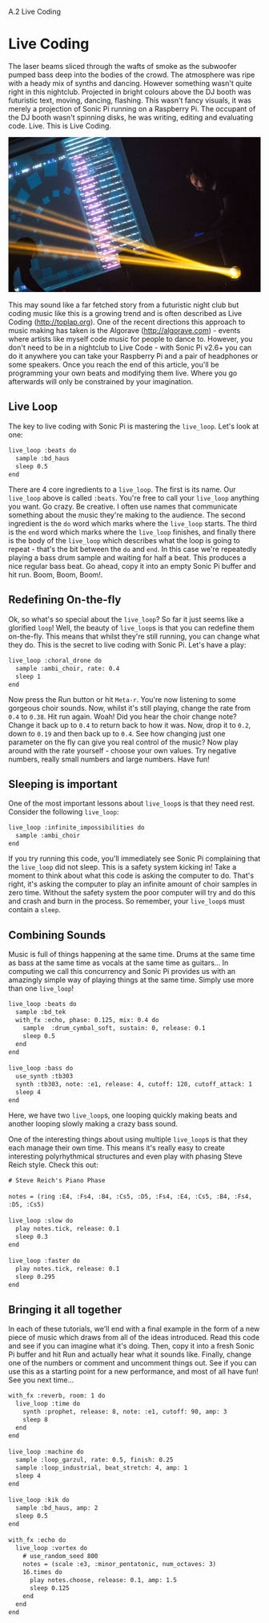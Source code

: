 A.2 Live Coding

# Live Coding

The laser beams sliced through the wafts of smoke as the subwoofer
pumped bass deep into the bodies of the crowd. The atmosphere was ripe
with a heady mix of synths and dancing. However something wasn't quite
right in this nightclub. Projected in bright colours above the DJ booth
was futuristic text, moving, dancing, flashing. This wasn't fancy
visuals, it was merely a projection of Sonic Pi running on a Raspberry
Pi. The occupant of the DJ booth wasn't spinning disks, he was writing,
editing and evaluating code. Live. This is Live Coding.

![Sam Aaron Live Coding](../images/tutorial/articles/A.02-live-coding/sam-aaron-live-coding.png)

This may sound like a far fetched story from a futuristic night club but
coding music like this is a growing trend and is often described as Live
Coding (http://toplap.org). One of the recent directions this approach
to music making has taken is the Algorave (http://algorave.com) - events
where artists like myself code music for people to dance to. However,
you don't need to be in a nightclub to Live Code - with Sonic Pi v2.6+
you can do it anywhere you can take your Raspberry Pi and a pair of
headphones or some speakers.  Once you reach the end of this article,
you'll be programming your own beats and modifying them live. Where you
go afterwards will only be constrained by your imagination.

## Live Loop

The key to live coding with Sonic Pi is mastering the `live_loop`. Let's
look at one:

```
live_loop :beats do
  sample :bd_haus
  sleep 0.5
end
```

There are 4 core ingredients to a `live_loop`. The first is its
name. Our `live_loop` above is called `:beats`. You're free to call your
`live_loop` anything you want. Go crazy. Be creative. I often use names
that communicate something about the music they're making to the
audience. The second ingredient is the `do` word which marks where the
`live_loop` starts. The third is the `end` word which marks where the
`live_loop` finishes, and finally there is the body of the `live_loop`
which describes what the loop is going to repeat - that's the bit
between the `do` and `end`. In this case we're repeatedly playing a bass
drum sample and waiting for half a beat. This produces a nice regular
bass beat. Go ahead, copy it into an empty Sonic Pi buffer and hit
run. Boom, Boom, Boom!.

## Redefining On-the-fly

Ok, so what's so special about the `live_loop`? So far it just seems
like a glorified `loop`! Well, the beauty of `live_loop`s is that you
can redefine them on-the-fly. This means that whilst they're still
running, you can change what they do. This is the secret to live coding
with Sonic Pi. Let's have a play:

```
live_loop :choral_drone do
  sample :ambi_choir, rate: 0.4
  sleep 1
end
```

Now press the Run button or hit `Meta-r`. You're now listening to
some gorgeous choir sounds. Now, whilst it's still playing, change the
rate from `0.4` to `0.38`. Hit run again. Woah! Did you hear the choir
change note? Change it back up to `0.4` to return back to how it
was. Now, drop it to `0.2`, down to `0.19` and then back up to
`0.4`. See how changing just one parameter on the fly can give you real
control of the music? Now play around with the rate yourself - choose
your own values. Try negative numbers, really small numbers and large
numbers. Have fun!

## Sleeping is important

One of the most important lessons about `live_loop`s is that they need
rest. Consider the following `live_loop`:

```
live_loop :infinite_impossibilities do
  sample :ambi_choir
end
```

If you try running this code, you'll immediately see Sonic Pi
complaining that the `live_loop` did not sleep. This is a safety system
kicking in! Take a moment to think about what this code is asking the
computer to do. That's right, it's asking the computer to play an
infinite amount of choir samples in zero time. Without the safety system
the poor computer will try and do this and crash and burn in the
process. So remember, your `live_loop`s must contain a `sleep`.


## Combining Sounds

Music is full of things happening at the same time. Drums at the same
time as bass at the same time as vocals at the same time as
guitars... In computing we call this concurrency and Sonic Pi provides
us with an amazingly simple way of playing things at the same
time. Simply use more than one `live_loop`!

```
live_loop :beats do
  sample :bd_tek
  with_fx :echo, phase: 0.125, mix: 0.4 do
    sample  :drum_cymbal_soft, sustain: 0, release: 0.1
    sleep 0.5
  end
end

live_loop :bass do
  use_synth :tb303
  synth :tb303, note: :e1, release: 4, cutoff: 120, cutoff_attack: 1
  sleep 4
end
```

Here, we have two `live_loop`s, one looping quickly making beats and
another looping slowly making a crazy bass sound.

One of the interesting things about using multiple `live_loop`s is that
they each manage their own time. This means it's really easy to create
interesting polyrhythmical structures and even play with phasing Steve
Reich style. Check this out:

```
# Steve Reich's Piano Phase

notes = (ring :E4, :Fs4, :B4, :Cs5, :D5, :Fs4, :E4, :Cs5, :B4, :Fs4, :D5, :Cs5)

live_loop :slow do
  play notes.tick, release: 0.1
  sleep 0.3
end

live_loop :faster do
  play notes.tick, release: 0.1
  sleep 0.295
end
```

## Bringing it all together

In each of these tutorials, we'll end with a final example in the form
of a new piece of music which draws from all of the ideas
introduced. Read this code and see if you can imagine what it's
doing. Then, copy it into a fresh Sonic Pi buffer and hit Run and
actually hear what it sounds like. Finally, change one of the numbers or
comment and uncomment things out. See if you can use this as a starting
point for a new performance, and most of all have fun! See you next
time...

```
with_fx :reverb, room: 1 do
  live_loop :time do
    synth :prophet, release: 8, note: :e1, cutoff: 90, amp: 3
    sleep 8
  end
end

live_loop :machine do
  sample :loop_garzul, rate: 0.5, finish: 0.25
  sample :loop_industrial, beat_stretch: 4, amp: 1
  sleep 4
end

live_loop :kik do
  sample :bd_haus, amp: 2
  sleep 0.5
end

with_fx :echo do
  live_loop :vortex do
    # use_random_seed 800
    notes = (scale :e3, :minor_pentatonic, num_octaves: 3)
    16.times do
      play notes.choose, release: 0.1, amp: 1.5
      sleep 0.125
    end
  end
end
```
